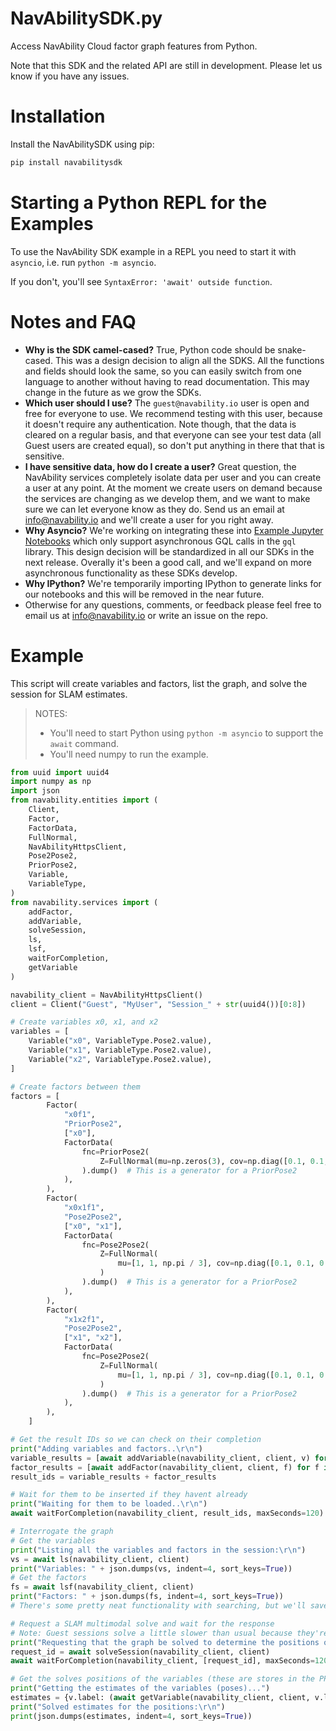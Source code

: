 # NavAbilitySDK.py
Access NavAbility Cloud factor graph features from Python.

Note that this SDK and the related API are still in development. Please let us know if you have any issues.

# Installation

Install the NavAbilitySDK using pip:

```bash
pip install navabilitysdk
```

# Starting a Python REPL for the Examples

To use the NavAbility SDK example in a REPL you need to start it with `asyncio`, i.e. run `python -m asyncio`.

If you don't, you'll see `SyntaxError: 'await' outside function`.

# Notes and FAQ

- **Why is the SDK camel-cased?** True, Python code should be snake-cased. This was a design decision to align all the SDKS. All the functions and fields should look the same, so you can easily switch from one language to another without having to read documentation. This may change in the future as we grow the SDKs.
- **Which user should I use?** The `guest@navability.io` user is open and free for everyone to use. We recommend testing with this user, because it doesn't require any authentication. Note though, that the data is cleared on a regular basis, and that everyone can see your test data (all Guest users are created equal), so don't put anything in there that that is sensitive.
- **I have sensitive data, how do I create a user?** Great question, the NavAbility services completely isolate data per user and you can create a user at any point. At the moment we create users on demand because the services are changing as we develop them, and we want to make sure we can let everyone know as they do. Send us an email at [info@navability.io](mailto:info@navability.io) and we'll create a user for you right away.
- **Why Asyncio?** We're working on integrating these into [Example Jupyter Notebooks](https://github.com/NavAbility/BinderNotebooks) which only support asynchronous GQL calls in the `gql` library. This design decision will be standardized in all our SDKs in the next release. Overally it's been a good call, and we'll expand on more asynchronous functionality as these SDKs develop.  
- **Why IPython?** We're temporarily importing IPython to generate links for our notebooks and this will be removed in the near future.
- Otherwise for any questions, comments, or feedback please feel free to email us at [info@navability.io](mailto:info@navability.io) or write an issue on the repo.  

# Example

This script will create variables and factors, list the graph, and solve the session for SLAM estimates.

> NOTES:
> * You'll need to start Python using `python -m asyncio` to support the `await` command.
> * You'll need numpy to run the example.

```python
from uuid import uuid4
import numpy as np
import json
from navability.entities import (
    Client,
    Factor,
    FactorData,
    FullNormal,
    NavAbilityHttpsClient,
    Pose2Pose2,
    PriorPose2,
    Variable,
    VariableType,
)
from navability.services import (
    addFactor,
    addVariable,
    solveSession,
    ls,
    lsf,
    waitForCompletion,
    getVariable
)

navability_client = NavAbilityHttpsClient()
client = Client("Guest", "MyUser", "Session_" + str(uuid4())[0:8])

# Create variables x0, x1, and x2
variables = [
    Variable("x0", VariableType.Pose2.value),
    Variable("x1", VariableType.Pose2.value),
    Variable("x2", VariableType.Pose2.value),
]

# Create factors between them
factors = [
        Factor(
            "x0f1",
            "PriorPose2",
            ["x0"],
            FactorData(
                fnc=PriorPose2(
                    Z=FullNormal(mu=np.zeros(3), cov=np.diag([0.1, 0.1, 0.1]))
                ).dump()  # This is a generator for a PriorPose2
            ),
        ),
        Factor(
            "x0x1f1",
            "Pose2Pose2",
            ["x0", "x1"],
            FactorData(
                fnc=Pose2Pose2(
                    Z=FullNormal(
                        mu=[1, 1, np.pi / 3], cov=np.diag([0.1, 0.1, 0.1])
                    )
                ).dump()  # This is a generator for a PriorPose2
            ),
        ),
        Factor(
            "x1x2f1",
            "Pose2Pose2",
            ["x1", "x2"],
            FactorData(
                fnc=Pose2Pose2(
                    Z=FullNormal(
                        mu=[1, 1, np.pi / 3], cov=np.diag([0.1, 0.1, 0.1])
                    )
                ).dump()  # This is a generator for a PriorPose2
            ),
        ),
    ]

# Get the result IDs so we can check on their completion
print("Adding variables and factors..\r\n")
variable_results = [await addVariable(navability_client, client, v) for v in variables]
factor_results = [await addFactor(navability_client, client, f) for f in factors]
result_ids = variable_results + factor_results

# Wait for them to be inserted if they havent already
print("Waiting for them to be loaded..\r\n")
await waitForCompletion(navability_client, result_ids, maxSeconds=120)

# Interrogate the graph
# Get the variables
print("Listing all the variables and factors in the session:\r\n")
vs = await ls(navability_client, client)
print("Variables: " + json.dumps(vs, indent=4, sort_keys=True))
# Get the factors
fs = await lsf(navability_client, client)
print("Factors: " + json.dumps(fs, indent=4, sort_keys=True))
# There's some pretty neat functionality with searching, but we'll save that for more comprehensive tutorials

# Request a SLAM multimodal solve and wait for the response
# Note: Guest sessions solve a little slower than usual because they're using some small hardware we put down for community use. Feel free to reach out if you want faster solving.
print("Requesting that the graph be solved to determine the positions of the variables (poses)...")
request_id = await solveSession(navability_client, client)
await waitForCompletion(navability_client, [request_id], maxSeconds=120)

# Get the solves positions of the variables (these are stores in the PPEs structure)
print("Getting the estimates of the variables (poses)...")
estimates = {v.label: (await getVariable(navability_client, client, v.label)).ppes['default'].suggested for v in variables}
print("Solved estimates for the positions:\r\n")
print(json.dumps(estimates, indent=4, sort_keys=True))
```
